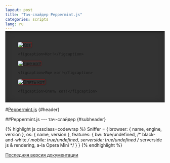 ```yaml
---
layout: post
title: "Тач-слайдер Peppermint.js"
categories: scripts
lang: ru
---
```


<style>
  .stage.peppermint {
    margin-top: -1em;
    padding: 1.5em 0 1em 0;
    background: #333;
    /*background-image: -webkit-linear-gradient(-90deg, #121212, #303030);
    background-image: -moz-linear-gradient(-90deg, #121212, #303030);
    background-image: linear-gradient(180deg, #121212, #303030);*/
    box-shadow: inset 0 0 1.5em rgba(0,0,0,0.2),
                inset 0 0.3em 0.3em rgba(0,0,0,0.2);
  }

  .stage.peppermint figure > a {
    display: inline-block;
    border-radius: 0.3em;
    box-shadow: inset 0 0 3px red;
  }

  .stage.peppermint figure img {
    border-radius: 0.3em;
    box-shadow: 0 0 5px rgba(0,0,0,0.2);
  }
</style>

<div class="stage peppermint js-peppermint" id="peppermint">
  <figure>
    <a href="i/1.jpg" target="_blank"><img src="i/p1.jpg" alt="Кот!"></a>

    <figcaption>Кот!</figcaption>
  </figure>

  <figure>
    <a href="i/2.jpg" target="_blank"><img src="i/p2.jpg" alt="Еще кот!"></a>

    <figcaption>Еще кот!</figcaption>
  </figure>

  <figure>
    <a href="i/3.jpg" target="_blank"><img src="i/p3.jpg" alt="Опять кот!"></a>

    <figcaption>Опять кот!</figcaption>
  </figure>
</div>

#[Peppermint.js](https://github.com/wilddeer/Peppermint) {#header}

##Peppermint.js --- тач-слайдер {#subheader}



{% highlight js cssclass=codewrap %}
Sniffer = {
  browser: {
    name,
    engine,
    version
  },
  os: {
    name,
    version
  },
  features: {
    bw: true/undefined, /* black-and-white */
    mobile: true/undefined,
    serverside: true/undefined /* serverside js & rendering, a-la Opera Mini */
  }
}
{% endhighlight %}

<a href="https://github.com/wilddeer/Sniffer/blob/master/README.md" class="iconlink"><i class="icon-book"> </i><span>Последняя версия документации</span></a>
